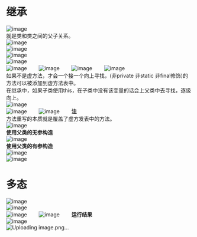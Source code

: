 # 继承
![image](https://github.com/DamaKiller/LargeleafHydrangea/assets/96570699/8f9876b5-9f5e-498b-9b3e-c743c2b04794)  
就是类和类之间的父子关系。  
![image](https://github.com/DamaKiller/LargeleafHydrangea/assets/96570699/4f5f2cc8-ac91-4923-a001-eb7e9ffa4f60)  
![image](https://github.com/DamaKiller/LargeleafHydrangea/assets/96570699/72781f7f-39a3-4fc7-9fa1-13b28150f749)  
![image](https://github.com/DamaKiller/LargeleafHydrangea/assets/96570699/e107fc13-5e49-4eb5-907d-b50f4fc164d5)  
![image](https://github.com/DamaKiller/LargeleafHydrangea/assets/96570699/4cee5736-84de-4839-aaf5-fcc71783b717)  
![image](https://github.com/DamaKiller/LargeleafHydrangea/assets/96570699/ef56c6ee-bcca-4f51-b0e0-fe298048cf8a)　　
![image](https://github.com/DamaKiller/LargeleafHydrangea/assets/96570699/b193ffd3-a1da-48ab-a98a-7f020565389a)　　
![image](https://github.com/DamaKiller/LargeleafHydrangea/assets/96570699/9660961a-6bd8-4e6c-bcc2-d6aa43954996)　　
![image](https://github.com/DamaKiller/LargeleafHydrangea/assets/96570699/fff5a934-6cac-45b5-ba6a-425c960fdb24)  
如果不是虚方法，才会一个接一个向上寻找，(非private 非static 非final修饰)的方法可以被添加到虚方法表中。   
在继承中，如果子类使用this，在子类中没有该变量的话会上父类中去寻找，逐级向上。  
![image](https://github.com/DamaKiller/LargeleafHydrangea/assets/96570699/caeb0960-a4fb-49e7-96fc-6c442b72cfc0)   
![image](https://github.com/DamaKiller/LargeleafHydrangea/assets/96570699/5b6f366e-75fc-4f26-b19a-3c99e898877c)　　
![image](https://github.com/DamaKiller/LargeleafHydrangea/assets/96570699/802e3986-83ce-4799-a156-9c6af3d46c99)　　
**注**  
方法重写的本质就是覆盖了虚方发表中的方法。  
![image](https://github.com/DamaKiller/LargeleafHydrangea/assets/96570699/8fa37f96-24f5-445c-bc82-6693d1f0adbd)   
**使用父类的无参构造**   
![image](https://github.com/DamaKiller/LargeleafHydrangea/assets/96570699/032eae03-3929-4743-ba59-517ef6dbce8a)   
**使用父类的有参构造**    
![image](https://github.com/DamaKiller/LargeleafHydrangea/assets/96570699/5252b10f-d096-4490-9cc5-a811aeace8ce)  
![image](https://github.com/DamaKiller/LargeleafHydrangea/assets/96570699/95500129-c2bf-41ee-ab94-b2184bf06566)  


# 多态
![image](https://github.com/DamaKiller/LargeleafHydrangea/assets/96570699/227f32aa-20fe-4630-b9e4-eb4ec8d6acba)  
![image](https://github.com/DamaKiller/LargeleafHydrangea/assets/96570699/86f62a9a-0b66-4bb8-a79b-256e03420b7b)  
![image](https://github.com/DamaKiller/LargeleafHydrangea/assets/96570699/450ba345-be9e-4abc-b6a4-e843fb34ba96)　　
![image](https://github.com/DamaKiller/LargeleafHydrangea/assets/96570699/c655bdbe-ea61-4a3d-b8c5-fb1f2dae8529)　　
**运行结果**  
![image](https://github.com/DamaKiller/LargeleafHydrangea/assets/96570699/09ad311c-89b1-4207-9604-ea39cc76a7e3)  
![Uploading image.png…]()  













